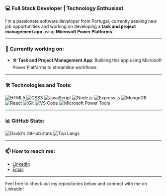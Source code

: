 # 



### 💻 Full Stack Developer | Technology Enthusiast

I'm a passionate software developer from Portugal, currently seeking new job opportunities and working on developing a **task and project management app** using **Microsoft Power Platforms**.

---

### 🔭 Currently working on:
- 🛠️ **Task and Project Management App**: Building this app using Microsoft Power Platforms to streamline workflows.

---

### 🛠️ Technologies and Tools:
![HTML5](https://img.shields.io/badge/-HTML5-000?&logo=HTML5)
![CSS3](https://img.shields.io/badge/-CSS3-000?&logo=CSS3)
![JavaScript](https://img.shields.io/badge/-JavaScript-000?&logo=JavaScript)
![Node.js](https://img.shields.io/badge/-Node.js-000?&logo=Node.js)
![Express.js](https://img.shields.io/badge/-Express.js-000?&logo=Express)
![MongoDB](https://img.shields.io/badge/-MongoDB-000?&logo=MongoDB)
![React](https://img.shields.io/badge/-React-000?&logo=React)
![Git](https://img.shields.io/badge/-Git-000?&logo=Git)
![VS Code](https://img.shields.io/badge/-VS%20Code-000?&logo=Visual%20Studio%20Code)
![Microsoft Power Tools](https://img.shields.io/badge/-Microsoft%20Power%20Tools-000?&logo=Microsoft)

---

### 📊 GitHub Stats:
![David's GitHub stats](https://github-readme-stats.vercel.app/api?username=DTRV95&show_icons=true&theme=radical)
![Top Langs](https://github-readme-stats.vercel.app/api/top-langs/?username=DTRV95&layout=compact&theme=radical)

---

### 📫 How to reach me:
- [LinkedIn](https://www.linkedin.com/in/david-vilaverde/)
- [Email](mailto:davidvilaverde@hotmail.com)

---

Feel free to check out my repositories below and connect with me on LinkedIn!

